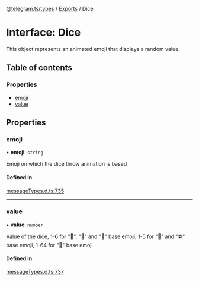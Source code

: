 [@telegram.ts/types](../README.md) / [Exports](../modules.md) / Dice

# Interface: Dice

This object represents an animated emoji that displays a random value.

## Table of contents

### Properties

- [emoji](Dice.md#emoji)
- [value](Dice.md#value)

## Properties

### emoji

• **emoji**: `string`

Emoji on which the dice throw animation is based

#### Defined in

[messageTypes.d.ts:735](https://github.com/telegramsjs/types/blob/d08200f/src/messageTypes.d.ts#L735)

___

### value

• **value**: `number`

Value of the dice, 1-6 for "🎲", "🎯" and "🎳" base emoji, 1-5 for "🏀" and "⚽" base emoji, 1-64 for "🎰" base emoji

#### Defined in

[messageTypes.d.ts:737](https://github.com/telegramsjs/types/blob/d08200f/src/messageTypes.d.ts#L737)
